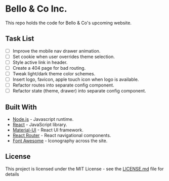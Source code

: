 # Bello & Co Inc.

This repo holds the code for Bello & Co's upcoming website.

## Task List

- [ ] Improve the mobile nav drawer animation.
- [ ] Set cookie when user overrides theme selection.
- [ ] Style active link in header.
- [ ] Create a 404 page for bad routing.
- [ ] Tweak light/dark theme color schemes.
- [ ] Insert logo, favicon, apple touch icon when logo is available.
- [ ] Refactor routes into separate config component.
- [ ] Refactor state (theme, drawer) into separate config component.

## Built With

- [Node.js](https://nodejs.org/en/) - Javascript runtime.
- [React](https://reactjs.org/) - JavaScript library.
- [Material-UI](https://material-ui.com/) - React UI framework.
- [React Router](https://reactrouter.com/) - React navigational components.
- [Font Awesome](https://fontawesome.com/) - Iconography across the site.

## License

This project is licensed under the MIT License - see the [LICENSE.md](LICENSE) file for details
